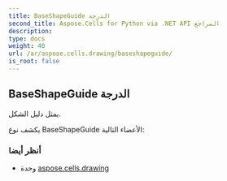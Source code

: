```yaml
---
title: BaseShapeGuide الدرجة
second_title: Aspose.Cells for Python via .NET API المراجع
description:
type: docs
weight: 40
url: /ar/aspose.cells.drawing/baseshapeguide/
is_root: false
---
```

##  BaseShapeGuide الدرجة
يمثل دليل الشكل.



يكشف نوع BaseShapeGuide الأعضاء التالية:


###  أنظر أيضا
* وحدة [aspose.cells.drawing](..)
